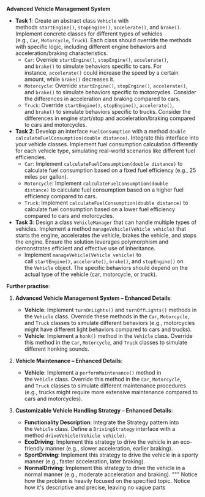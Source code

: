 **Advanced Vehicle Management System**

- **Task 1**: Create an abstract class `Vehicle` with methods `startEngine()`, `stopEngine()`, `accelerate()`, and `brake()`. Implement concrete classes for different types of vehicles (e.g., `Car`, `Motorcycle`, `Truck`). Each class should override the methods with specific logic, including different engine behaviors and acceleration/braking characteristics.
    - `Car`: Override `startEngine()`, `stopEngine()`, `accelerate()`, and `brake()` to simulate behaviors specific to cars. For instance, `accelerate()` could increase the speed by a certain amount, while `brake()` decreases it.
    - `Motorcycle`: Override `startEngine()`, `stopEngine()`, `accelerate()`, and `brake()` to simulate behaviors specific to motorcycles. Consider the differences in acceleration and braking compared to cars.
    - `Truck`: Override `startEngine()`, `stopEngine()`, `accelerate()`, and `brake()` to simulate behaviors specific to trucks. Consider the differences in engine start/stop and acceleration/braking compared to cars and motorcycles.
- **Task 2**: Develop an interface `FuelConsumption` with a method `double calculateFuelConsumption(double distance)`. Integrate this interface into your vehicle classes. Implement fuel consumption calculation differently for each vehicle type, simulating real-world scenarios like different fuel efficiencies.
    - `Car`: Implement `calculateFuelConsumption(double distance)` to calculate fuel consumption based on a fixed fuel efficiency (e.g., 25 miles per gallon).
    - `Motorcycle`: Implement `calculateFuelConsumption(double distance)` to calculate fuel consumption based on a higher fuel efficiency compared to cars.
    - `Truck`: Implement `calculateFuelConsumption(double distance)` to calculate fuel consumption based on a lower fuel efficiency compared to cars and motorcycles.
- **Task 3**: Design a class `VehicleManager` that can handle multiple types of vehicles. Implement a method `manageVehicle(Vehicle vehicle)` that starts the engine, accelerates the vehicle, brakes the vehicle, and stops the engine. Ensure the solution leverages polymorphism and demonstrates efficient and effective use of inheritance.
    - Implement `manageVehicle(Vehicle vehicle)` to call `startEngine()`, `accelerate()`, `brake()`, and `stopEngine()` on the `Vehicle` object. The specific behaviors should depend on the actual type of the vehicle (car, motorcycle, or truck).

**Further practise**:

1. **Advanced Vehicle Management System – Enhanced Details**:
    
    - **Vehicle**: Implement `turnOnLights()` and `turnOffLights()` methods in the `Vehicle` class. Override these methods in the `Car`, `Motorcycle`, and `Truck` classes to simulate different behaviors (e.g., motorcycles might have different light behaviors compared to cars and trucks).
    - **Vehicle**: Implement a `honk()` method in the `Vehicle` class. Override this method in the `Car`, `Motorcycle`, and `Truck` classes to simulate different honking sounds.
2. **Vehicle Maintenance – Enhanced Details**:
    
    - **Vehicle**: Implement a `performMaintenance()` method in the `Vehicle` class. Override this method in the `Car`, `Motorcycle`, and `Truck` classes to simulate different maintenance procedures (e.g., trucks might require more extensive maintenance compared to cars and motorcycles).
3. **Customizable Vehicle Handling Strategy – Enhanced Details**:
    
    - **Functionality Description**: Integrate the Strategy pattern into the `Vehicle` class. Define a `DrivingStrategy` interface with a method `driveVehicle(Vehicle vehicle)`.
    - **EcoDriving**: Implement this strategy to drive the vehicle in an eco-friendly manner (e.g., slower acceleration, earlier braking).
    - **SportDriving**: Implement this strategy to drive the vehicle in a sporty manner (e.g., faster acceleration, later braking).
    - **NormalDriving**: Implement this strategy to drive the vehicle in a normal manner (e.g., moderate acceleration and braking). """ Notice how the problem is heavily focused on the specified topic. Notice how it's descriptive and precise, leaving no vague parts